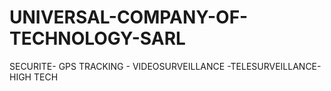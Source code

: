 # UNIVERSAL-COMPANY-OF-TECHNOLOGY-SARL
SECURITE- GPS TRACKING - VIDEOSURVEILLANCE -TELESURVEILLANCE- HIGH TECH
